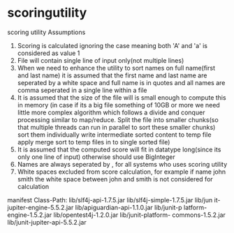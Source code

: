 # scoringutility
scoring utility
Assumptions
1. Scoring is calculated ignoring the case meaning both 'A' and 'a' is considered as value 1
2. File will contain single line of input only(not multiple lines)
3. When we need to enhance the utility to sort names on full name(first and last name) it is assumed that
the first name and last name are seperated by a white space and full name
is in quotes and all names are comma seperated in a single line within a file
4. It is assumed that the size of the file will is small enough to compute this in memory
(in case if its a big file something of 10GB or more we need little more complex
algorithm which follows a divide and conquer processing similar to map/reduce. Split the file into 
smaller chunks(so that multiple threads can run in parallel to sort these smaller chunks)
sort them individually 
write intermediate sorted content to temp file
apply merge sort to temp files in to single sorted file)
5. It is assumed that the computed score will fit in datatype long(since its only one line of input) otherwise should use BigInteger
6. Names are always seperated by , for all systems who uses scoring utility
7. White spaces excluded from score calculation, for example if name john smith the white space between john and smith is not considered for calculation


manifest
Class-Path: lib/slf4j-api-1.7.5.jar lib/slf4j-simple-1.7.5.jar lib/jun
 it-jupiter-engine-5.5.2.jar lib/apiguardian-api-1.1.0.jar lib/junit-p
 latform-engine-1.5.2.jar lib/opentest4j-1.2.0.jar lib/junit-platform-
 commons-1.5.2.jar lib/junit-jupiter-api-5.5.2.jar
